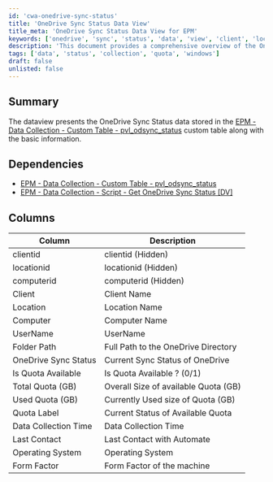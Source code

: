 ```yaml
---
id: 'cwa-onedrive-sync-status'
title: 'OneDrive Sync Status Data View'
title_meta: 'OneDrive Sync Status Data View for EPM'
keywords: ['onedrive', 'sync', 'status', 'data', 'view', 'client', 'location', 'computer', 'quota', 'collection']
description: 'This document provides a comprehensive overview of the OneDrive Sync Status data view, detailing the information stored in the EPM custom table pvl_odsync_status, including dependencies, columns, and their descriptions.'
tags: ['data', 'status', 'collection', 'quota', 'windows']
draft: false
unlisted: false
---
```

## Summary

The dataview presents the OneDrive Sync Status data stored in the [EPM - Data Collection - Custom Table - pvl_odsync_status](https://proval.itglue.com/DOC-5078775-16007815) custom table along with the basic information.

## Dependencies

- [EPM - Data Collection - Custom Table - pvl_odsync_status](https://proval.itglue.com/DOC-5078775-16007815)
- [EPM - Data Collection - Script - Get OneDrive Sync Status [DV]](https://proval.itglue.com/DOC-5078775-16007800)

## Columns

| Column                  | Description                                         |
|------------------------|-----------------------------------------------------|
| clientid               | clientid (Hidden)                                  |
| locationid             | locationid (Hidden)                                |
| computerid             | computerid (Hidden)                                |
| Client                 | Client Name                                        |
| Location               | Location Name                                      |
| Computer               | Computer Name                                      |
| UserName               | UserName                                           |
| Folder Path            | Full Path to the OneDrive Directory                |
| OneDrive Sync Status    | Current Sync Status of OneDrive                    |
| Is Quota Available     | Is Quota Available ? (0/1)                        |
| Total Quota (GB)      | Overall Size of available Quota (GB)               |
| Used Quota (GB)       | Currently Used size of Quota (GB)                  |
| Quota Label            | Current Status of Available Quota                  |
| Data Collection Time    | Data Collection Time                                |
| Last Contact           | Last Contact with Automate                          |
| Operating System       | Operating System                                    |
| Form Factor            | Form Factor of the machine                          |



